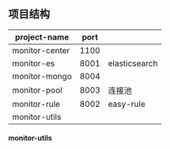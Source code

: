 ## 项目结构

| project-name   | port |               |
| -------------- | ---- | ------------- |
| monitor-center | 1100 |               |
| monitor-es     | 8001 | elasticsearch |
| monitor-mongo  | 8004 |               |
| monitor-pool   | 8003 | 连接池        |
| monitor-rule   | 8002 | easy-rule     |
| monitor-utils  |      |               |



#### 



#### 



#### 



#### 



#### monitor-utils